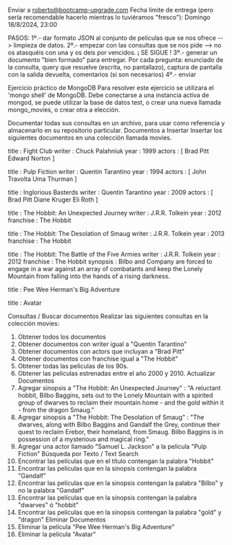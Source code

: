 Enviar a  roberto@bootcamp-upgrade.com
Fecha límite de entrega (pero sería recomendable hacerlo mientras lo tuviéramos "fresco"): Domingo 18/8/2024, 23:00 
 
PASOS: 
1º.- dar formato JSON al conjunto de películas que se nos ofrece --> limpieza de datos.
2º.- empezar con las consultas que se nos pide --> no os atasquéis con una y os deis por vencidos. ¡ SE SIGUE !
3º.- generar un documento "bien formado" para entregar. Por cada pregunta:
enunciado de la consulta,
query que resuelve (escrita, no pantallazo),
captura de pantalla con la salida devuelta, 
comentarios (si son necesarios)
4º.- enviar 


Ejercicio práctico de MongoDB
Para resolver este ejercicio se utilizara el 'mongo shell' de MongoDB.
Debe conectarse a una instancia activa de mongod, se puede utilizar la base de datos test, o
crear una nueva llamada mongo_movies, o crear otra a elección.

Documentar todas sus consultas en un archivo, para usar como referencia y almacenarlo en su
repositorio particular.
Documentos a Insertar
Insertar los siguientes documentos en una colección llamada movies.

title : Fight Club
writer : Chuck Palahniuk
year : 1999
actors : [
Brad Pitt
Edward Norton
]

title : Pulp Fiction
writer : Quentin Tarantino
year : 1994
actors : [
John Travolta
Uma Thurman
]

title : Inglorious Basterds
writer : Quentin Tarantino
year : 2009
actors : [
Brad Pitt
Diane Kruger
Eli Roth
]

title : The Hobbit: An Unexpected Journey
writer : J.R.R. Tolkein
year : 2012
franchise : The Hobbit

title : The Hobbit: The Desolation of Smaug
writer : J.R.R. Tolkein
year : 2013
franchise : The Hobbit

title : The Hobbit: The Battle of the Five Armies
writer : J.R.R. Tolkein
year : 2012
franchise : The Hobbit
synopsis : Bilbo and Company are forced to engage in a war against an array of combatants
and keep the Lonely Mountain from falling into the hands of a rising darkness.

title : Pee Wee Herman's Big Adventure

title : Avatar

Consultas / Buscar documentos
Realizar las siguientes consultas en la colección movies:

1. Obtener todos los documentos
2. Obtener documentos con writer igual a "Quentin Tarantino"
3. Obtener documentos con actors que incluyan a "Brad Pitt"
4. Obtener documentos con franchise igual a "The Hobbit"
5. Obtener todas las películas de los 90s.
6. Obtener las películas estrenadas entre el año 2000 y 2010.
   Actualizar Documentos
7. Agregar sinopsis a "The Hobbit: An Unexpected Journey" : "A reluctant hobbit, Bilbo
   Baggins, sets out to the Lonely Mountain with a spirited group of dwarves to reclaim
   their mountain home - and the gold within it - from the dragon Smaug."
8. Agregar sinopsis a "The Hobbit: The Desolation of Smaug" : "The dwarves, along with
   Bilbo Baggins and Gandalf the Grey, continue their quest to reclaim Erebor, their
   homeland, from Smaug. Bilbo Baggins is in possession of a mysterious and magical
   ring."
9. Agregar una actor llamado "Samuel L. Jackson" a la película "Pulp Fiction"
   Búsqueda por Texto / Text Search
10. Encontrar las películas que en el título contengan la palabra "Hobbit"
11. Encontrar las películas que en la sinopsis contengan la palabra "Gandalf"
12. Encontrar las películas que en la sinopsis contengan la palabra "Bilbo" y no la palabra
    "Gandalf"
13. Encontrar las películas que en la sinopsis contengan la palabra "dwarves" ó "hobbit"
14. Encontrar las películas que en la sinopsis contengan la palabra "gold" y "dragon"
    Eliminar Documentos
15. Eliminar la película "Pee Wee Herman's Big Adventure"
16. Eliminar la película "Avatar"
